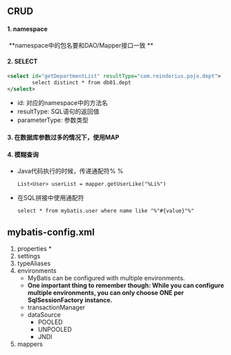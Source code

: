 ## CRUD

#### 1. namespace

​	**namespace中的包名要和DAO/Mapper接口一致 **

#### 2. SELECT

```xml
<select id="getDepartmentList" resultType="com.reindorius.pojo.dept">
        select distinct * from db01.dept
</select>
```

* id: 对应的namespace中的方法名
* resultType: SQL语句的返回值
* parameterType: 参数类型

#### 3. 在数据库参数过多的情况下，使用MAP

#### 4. 模糊查询

 * Java代码执行的时候，传递通配符% %

   `List<User> userList = mapper.getUserLike("%Li%")`

* 在SQL拼接中使用通配符

  `select * from mybatis.user where name like "%"#{value}"%"`



## mybatis-config.xml

1. properties
   * 
2. settings
3. typeAliases
4. environments
   * MyBatis can be configured with multiple environments. 
   * **One important thing to remember though: While you can configure multiple environments, you can only choose ONE per SqlSessionFactory instance.**
   * transactionManager
   * dataSource
     * POOLED
     * UNPOOLED
     * JNDI
5. mappers

